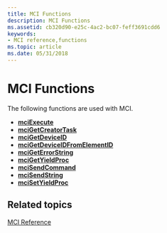 ```yaml
---
title: MCI Functions
description: MCI Functions
ms.assetid: cb320d90-e25c-4ac2-bc07-feff3691cdd6
keywords:
- MCI reference,functions
ms.topic: article
ms.date: 05/31/2018
---
```


# MCI Functions

The following functions are used with MCI.

-   [**mciExecute**](https://msdn.microsoft.com/library/Dd757154(v=VS.85).aspx)
-   [**mciGetCreatorTask**](https://msdn.microsoft.com/library/Dd757155(v=VS.85).aspx)
-   [**mciGetDeviceID**](https://msdn.microsoft.com/library/Dd757156(v=VS.85).aspx)
-   [**mciGetDeviceIDFromElementID**](https://msdn.microsoft.com/library/Dd757157(v=VS.85).aspx)
-   [**mciGetErrorString**](https://msdn.microsoft.com/library/Dd757158(v=VS.85).aspx)
-   [**mciGetYieldProc**](https://msdn.microsoft.com/library/Dd757159(v=VS.85).aspx)
-   [**mciSendCommand**](https://msdn.microsoft.com/library/Dd757160(v=VS.85).aspx)
-   [**mciSendString**](https://msdn.microsoft.com/library/Dd757161(v=VS.85).aspx)
-   [**mciSetYieldProc**](https://msdn.microsoft.com/library/Dd757163(v=VS.85).aspx)

## Related topics

<dl> <dt>

[MCI Reference](mci-reference.md)
</dt> </dl>

 

 




